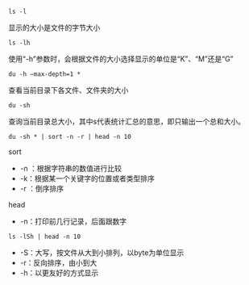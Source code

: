 

```shell
ls -l
```

显示的大小是文件的字节大小



```shell
ls -lh
```

使用“-h”参数时，会根据文件的大小选择显示的单位是“K”、“M”还是“G”



```shell
du -h –max-depth=1 *
```

查看当前目录下各文件、文件夹的大小



```shell
du -sh
```

查询当前目录总大小，其中s代表统计汇总的意思，即只输出一个总和大小。



```
du -sh * | sort -n -r | head -n 10
```

sort

- -n ：根据字符串的数值进行比较
- -k：根据某一个关键字的位置或者类型排序
- -r ：倒序排序

head

- -n：打印前几行记录，后面跟数字



```shell
ls -lSh | head -n 10
```



- -S：大写，按文件从大到小排列，以byte为单位显示
- -r：反向排序，由小到大
- -h：以更友好的方式显示



